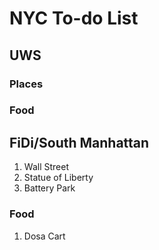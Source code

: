 # NYC To-do List

## UWS
### Places

### Food

## FiDi/South Manhattan
1. Wall Street
2. Statue of Liberty
3. Battery Park
### Food
1. Dosa Cart

